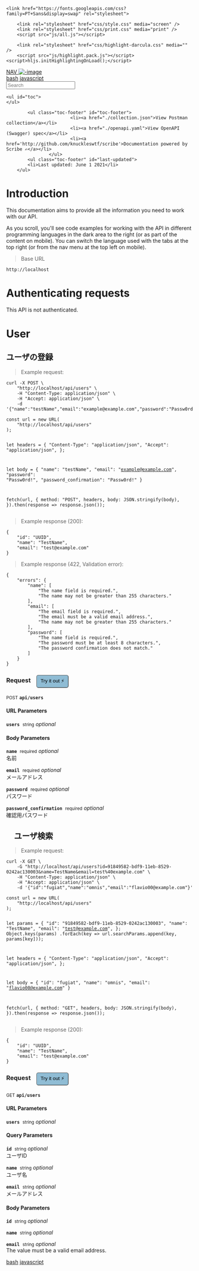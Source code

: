 <!doctype html>
<html lang="en">
<head>
    <meta charset="utf-8">
    <meta content="IE=edge,chrome=1" http-equiv="X-UA-Compatible">
    <meta name="viewport" content="width=device-width, initial-scale=1, maximum-scale=1">
    <title>Laravel Documentation</title>

    <link href="https://fonts.googleapis.com/css?family=PT+Sans&display=swap" rel="stylesheet">

        <link rel="stylesheet" href="css/style.css" media="screen" />
        <link rel="stylesheet" href="css/print.css" media="print" />
        <script src="js/all.js"></script>

        <link rel="stylesheet" href="css/highlight-darcula.css" media="" />
        <script src="js/highlight.pack.js"></script>
    <script>hljs.initHighlightingOnLoad();</script>

</head>

<body class="" data-languages="[&quot;bash&quot;,&quot;javascript&quot;]">
<a href="#" id="nav-button">
      <span>
        NAV
            <img src="images/navbar.png" alt="-image" class=""/>
      </span>
</a>
<div class="tocify-wrapper">
                <div class="lang-selector">
                            <a href="#" data-language-name="bash">bash</a>
                            <a href="#" data-language-name="javascript">javascript</a>
                    </div>
        <div class="search">
        <input type="text" class="search" id="input-search" placeholder="Search">
    </div>
    <ul class="search-results"></ul>

    <ul id="toc">
    </ul>

            <ul class="toc-footer" id="toc-footer">
                            <li><a href="./collection.json">View Postman collection</a></li>
                            <li><a href="./openapi.yaml">View OpenAPI (Swagger) spec</a></li>
                            <li><a href='http://github.com/knuckleswtf/scribe'>Documentation powered by Scribe ✍</a></li>
                    </ul>
            <ul class="toc-footer" id="last-updated">
            <li>Last updated: June 1 2021</li>
        </ul>
</div>
<div class="page-wrapper">
    <div class="dark-box"></div>
    <div class="content">
        <h1>Introduction</h1>
<p>This documentation aims to provide all the information you need to work with our API.</p>
<aside>As you scroll, you'll see code examples for working with the API in different programming languages in the dark area to the right (or as part of the content on mobile).
You can switch the language used with the tabs at the top right (or from the nav menu at the top left on mobile).</aside>
<script src="https://cdn.jsdelivr.net/npm/lodash@4.17.10/lodash.min.js"></script>
<script>
    var baseUrl = "http://localhost";
</script>
<script src="js/tryitout-2.7.3.js"></script>
<blockquote>
<p>Base URL</p>
</blockquote>
<pre><code class="language-yaml">http://localhost</code></pre><h1>Authenticating requests</h1>
<p>This API is not authenticated.</p><h1>User</h1>
<h2>ユーザの登録</h2>
<blockquote>
<p>Example request:</p>
</blockquote>
<pre><code class="language-bash">curl -X POST \
    "http://localhost/api/users" \
    -H "Content-Type: application/json" \
    -H "Accept: application/json" \
    -d '{"name":"testName","email":"example@example.com","password":"Passw0rd!","password_confirmation":"Passw0rd!"}'
</code></pre>
<pre><code class="language-javascript">const url = new URL(
    "http://localhost/api/users"
);

let headers = {
    "Content-Type": "application/json",
    "Accept": "application/json",
};

let body = {
    "name": "testName",
    "email": "example@example.com",
    "password": "Passw0rd!",
    "password_confirmation": "Passw0rd!"
}

fetch(url, {
    method: "POST",
    headers,
    body: JSON.stringify(body),
}).then(response =&gt; response.json());</code></pre>
<blockquote>
<p>Example response (200):</p>
</blockquote>
<pre><code class="language-json">{
    "id": "UUID",
    "name": "TestName",
    "email": "test@example.com"
}</code></pre>
<blockquote>
<p>Example response (422, Validation error):</p>
</blockquote>
<pre><code class="language-json">{
    "errors": {
        "name": [
            "The name field is required.",
            "The name may not be greater than 255 characters."
        ],
        "email": [
            "The email field is required.",
            "The email must be a valid email address.",
            "The name may not be greater than 255 characters."
        ],
        "password": [
            "The name field is required.",
            "The password must be at least 8 characters.",
            "The password confirmation does not match."
        ]
    }
}</code></pre>
<div id="execution-results-POSTapi-users" hidden>
    <blockquote>Received response<span id="execution-response-status-POSTapi-users"></span>:</blockquote>
    <pre class="json"><code id="execution-response-content-POSTapi-users"></code></pre>
</div>
<div id="execution-error-POSTapi-users" hidden>
    <blockquote>Request failed with error:</blockquote>
    <pre><code id="execution-error-message-POSTapi-users"></code></pre>
</div>
<form id="form-POSTapi-users" data-method="POST" data-path="api/users" data-authed="0" data-hasfiles="0" data-headers='{"Content-Type":"application\/json","Accept":"application\/json"}' onsubmit="event.preventDefault(); executeTryOut('POSTapi-users', this);">
<h3>
    Request&nbsp;&nbsp;&nbsp;
        <button type="button" style="background-color: #8fbcd4; padding: 5px 10px; border-radius: 5px; border-width: thin;" id="btn-tryout-POSTapi-users" onclick="tryItOut('POSTapi-users');">Try it out ⚡</button>
    <button type="button" style="background-color: #c97a7e; padding: 5px 10px; border-radius: 5px; border-width: thin;" id="btn-canceltryout-POSTapi-users" onclick="cancelTryOut('POSTapi-users');" hidden>Cancel</button>&nbsp;&nbsp;
    <button type="submit" style="background-color: #6ac174; padding: 5px 10px; border-radius: 5px; border-width: thin;" id="btn-executetryout-POSTapi-users" hidden>Send Request 💥</button>
    </h3>
<p>
<small class="badge badge-black">POST</small>
 <b><code>api/users</code></b>
</p>
<h4 class="fancy-heading-panel"><b>URL Parameters</b></h4>
<p>
<b><code>users</code></b>&nbsp;&nbsp;<small>string</small>     <i>optional</i> &nbsp;
<input type="text" name="users" data-endpoint="POSTapi-users" data-component="url"  hidden>
<br>

</p>
<h4 class="fancy-heading-panel"><b>Body Parameters</b></h4>
<p>
<b><code>name</code></b>&nbsp;&nbsp;<small>required</small>     <i>optional</i> &nbsp;
<input type="text" name="name" data-endpoint="POSTapi-users" data-component="body"  hidden>
<br>
名前
</p>
<p>
<b><code>email</code></b>&nbsp;&nbsp;<small>required</small>     <i>optional</i> &nbsp;
<input type="text" name="email" data-endpoint="POSTapi-users" data-component="body"  hidden>
<br>
メールアドレス
</p>
<p>
<b><code>password</code></b>&nbsp;&nbsp;<small>required</small>     <i>optional</i> &nbsp;
<input type="password" name="password" data-endpoint="POSTapi-users" data-component="body"  hidden>
<br>
パスワード
</p>
<p>
<b><code>password_confirmation</code></b>&nbsp;&nbsp;<small>required</small>     <i>optional</i> &nbsp;
<input type="password" name="password_confirmation" data-endpoint="POSTapi-users" data-component="body"  hidden>
<br>
確認用パスワード
</p>

</form>
<h2>　ユーザ検索</h2>
<blockquote>
<p>Example request:</p>
</blockquote>
<pre><code class="language-bash">curl -X GET \
    -G "http://localhost/api/users?id=91849582-bdf9-11eb-8529-0242ac130003&amp;name=TestName&amp;email=test%40example.com" \
    -H "Content-Type: application/json" \
    -H "Accept: application/json" \
    -d '{"id":"fugiat","name":"omnis","email":"flavio00@example.com"}'
</code></pre>
<pre><code class="language-javascript">const url = new URL(
    "http://localhost/api/users"
);

let params = {
    "id": "91849582-bdf9-11eb-8529-0242ac130003",
    "name": "TestName",
    "email": "test@example.com",
};
Object.keys(params)
    .forEach(key =&gt; url.searchParams.append(key, params[key]));

let headers = {
    "Content-Type": "application/json",
    "Accept": "application/json",
};

let body = {
    "id": "fugiat",
    "name": "omnis",
    "email": "flavio00@example.com"
}

fetch(url, {
    method: "GET",
    headers,
    body: JSON.stringify(body),
}).then(response =&gt; response.json());</code></pre>
<blockquote>
<p>Example response (200):</p>
</blockquote>
<pre><code class="language-json">{
    "id": "UUID",
    "name": "TestName",
    "email": "test@example.com"
}</code></pre>
<div id="execution-results-GETapi-users" hidden>
    <blockquote>Received response<span id="execution-response-status-GETapi-users"></span>:</blockquote>
    <pre class="json"><code id="execution-response-content-GETapi-users"></code></pre>
</div>
<div id="execution-error-GETapi-users" hidden>
    <blockquote>Request failed with error:</blockquote>
    <pre><code id="execution-error-message-GETapi-users"></code></pre>
</div>
<form id="form-GETapi-users" data-method="GET" data-path="api/users" data-authed="0" data-hasfiles="0" data-headers='{"Content-Type":"application\/json","Accept":"application\/json"}' onsubmit="event.preventDefault(); executeTryOut('GETapi-users', this);">
<h3>
    Request&nbsp;&nbsp;&nbsp;
        <button type="button" style="background-color: #8fbcd4; padding: 5px 10px; border-radius: 5px; border-width: thin;" id="btn-tryout-GETapi-users" onclick="tryItOut('GETapi-users');">Try it out ⚡</button>
    <button type="button" style="background-color: #c97a7e; padding: 5px 10px; border-radius: 5px; border-width: thin;" id="btn-canceltryout-GETapi-users" onclick="cancelTryOut('GETapi-users');" hidden>Cancel</button>&nbsp;&nbsp;
    <button type="submit" style="background-color: #6ac174; padding: 5px 10px; border-radius: 5px; border-width: thin;" id="btn-executetryout-GETapi-users" hidden>Send Request 💥</button>
    </h3>
<p>
<small class="badge badge-green">GET</small>
 <b><code>api/users</code></b>
</p>
<h4 class="fancy-heading-panel"><b>URL Parameters</b></h4>
<p>
<b><code>users</code></b>&nbsp;&nbsp;<small>string</small>     <i>optional</i> &nbsp;
<input type="text" name="users" data-endpoint="GETapi-users" data-component="url"  hidden>
<br>

</p>
<h4 class="fancy-heading-panel"><b>Query Parameters</b></h4>
<p>
<b><code>id</code></b>&nbsp;&nbsp;<small>string</small>     <i>optional</i> &nbsp;
<input type="text" name="id" data-endpoint="GETapi-users" data-component="query"  hidden>
<br>
ユーザID
</p>
<p>
<b><code>name</code></b>&nbsp;&nbsp;<small>string</small>     <i>optional</i> &nbsp;
<input type="text" name="name" data-endpoint="GETapi-users" data-component="query"  hidden>
<br>
ユーザ名
</p>
<p>
<b><code>email</code></b>&nbsp;&nbsp;<small>string</small>     <i>optional</i> &nbsp;
<input type="text" name="email" data-endpoint="GETapi-users" data-component="query"  hidden>
<br>
メールアドレス
</p>
<h4 class="fancy-heading-panel"><b>Body Parameters</b></h4>
<p>
<b><code>id</code></b>&nbsp;&nbsp;<small>string</small>     <i>optional</i> &nbsp;
<input type="text" name="id" data-endpoint="GETapi-users" data-component="body"  hidden>
<br>

</p>
<p>
<b><code>name</code></b>&nbsp;&nbsp;<small>string</small>     <i>optional</i> &nbsp;
<input type="text" name="name" data-endpoint="GETapi-users" data-component="body"  hidden>
<br>

</p>
<p>
<b><code>email</code></b>&nbsp;&nbsp;<small>string</small>     <i>optional</i> &nbsp;
<input type="text" name="email" data-endpoint="GETapi-users" data-component="body"  hidden>
<br>
The value must be a valid email address.
</p>

</form>
    </div>
    <div class="dark-box">
                    <div class="lang-selector">
                                    <a href="#" data-language-name="bash">bash</a>
                                    <a href="#" data-language-name="javascript">javascript</a>
                            </div>
            </div>
</div>
<script>
    $(function () {
        var languages = ["bash","javascript"];
        setupLanguages(languages);
    });
</script>
</body>
</html>